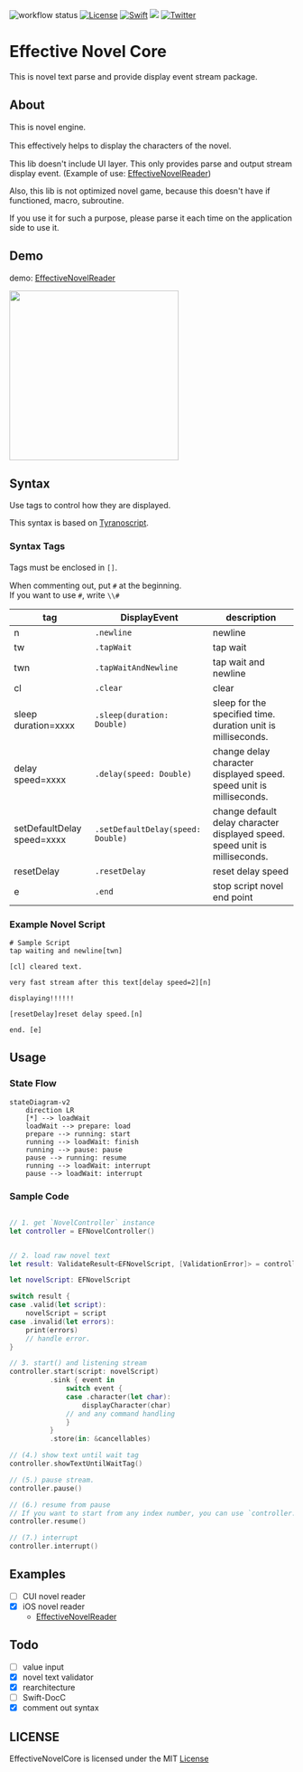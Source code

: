 ![workflow status](https://github.com/mui-z/effective-novel-core/actions/workflows/actions.yaml/badge.svg)
[![License](https://img.shields.io/github/license/mui-z/GithubRepoSearcher?labelColor=333333)](https://github.com/mui-z/effective-novel-core/blob/main/LICENSE)
[![Swift](https://img.shields.io/badge/Swift-FA7343)](https://github.com/apple/swift)
![](https://img.shields.io/github/contributors/mui-z/EffectiveNovelCore)
[![Twitter](https://img.shields.io/twitter/url/https/twitter.com/mui_z_.svg?style=social&label=Follow%20%40mui-z)](https://twitter.com/mui_z_)


# Effective Novel Core

This is novel text parse and provide display event stream package.

## About
This is novel engine.

This effectively helps to display the characters of the novel.　　

This lib doesn't include UI layer.
This only provides parse and output stream display event. (Example of use: [EffectiveNovelReader](https://github.com/mui-z/EffectiveNovelReader))

Also, this lib is not optimized novel game, because this doesn't have if functioned, macro, subroutine.

If you use it for such a purpose, please parse it each time on the application side to use it.


## Demo
demo: [EffectiveNovelReader](https://github.com/mui-z/EffectiveNovelReader)

<img src=https://user-images.githubusercontent.com/93278577/199856220-e8560b14-5e93-431d-8afc-3fe454690d46.gif width=300 />

## Syntax
Use tags to control how they are displayed.

This syntax is based on [Tyranoscript](https://tyrano.jp/).

### Syntax Tags
Tags must be enclosed in `[]`.　　　　

When commenting out, put `#` at the beginning.  
If you want to use `#`, write `\\#`

| tag                        | DisplayEvent                      | description                                                                 |
|----------------------------|-----------------------------------|-----------------------------------------------------------------------------|
| n                          | `.newline`                        | newline                                                                     |
| tw                         | `.tapWait`                        | tap wait                                                                    |
| twn                        | `.tapWaitAndNewline`              | tap wait and newline                                                        |
| cl                         | `.clear`                          | clear                                                                       |
| sleep duration=xxxx        | `.sleep(duration: Double)`        | sleep for the specified time. duration unit is milliseconds.                |
| delay speed=xxxx           | `.delay(speed: Double)`           | change delay character displayed speed. speed unit is milliseconds.         |
| setDefaultDelay speed=xxxx | `.setDefaultDelay(speed: Double)` | change default delay character displayed speed. speed unit is milliseconds. |
| resetDelay                 | `.resetDelay`                     | reset delay speed                                                           |
| e                          | `.end`                            | stop script novel end point                                                 |


### Example Novel Script

```sample.ens
# Sample Script
tap waiting and newline[twn]

[cl] cleared text.

very fast stream after this text[delay speed=2][n]

displaying!!!!!!

[resetDelay]reset delay speed.[n]

end. [e]
```

## Usage

### State Flow

```mermaid
stateDiagram-v2
    direction LR
    [*] --> loadWait
    loadWait --> prepare: load
    prepare --> running: start
    running --> loadWait: finish
    running --> pause: pause
    pause --> running: resume
    running --> loadWait: interrupt
    pause --> loadWait: interrupt
```

### Sample Code

```swift

// 1. get `NovelController` instance
let controller = EFNovelController()


// 2. load raw novel text
let result: ValidateResult<EFNovelScript, [ValidationError]> = controller.load(rawText: rawText)

let novelScript: EFNovelScript

switch result {
case .valid(let script):
    novelScript = script
case .invalid(let errors):
    print(errors)
    // handle error.
}

// 3. start() and listening stream
controller.start(script: novelScript)
          .sink { event in
              switch event {
              case .character(let char):
                  displayCharacter(char)
              // and any command handling
              }
          }
          .store(in: &cancellables)

// (4.) show text until wait tag
controller.showTextUntilWaitTag()

// (5.) pause stream.
controller.pause()

// (6.) resume from pause
// If you want to start from any index number, you can use `controller.resume(at: 100)`
controller.resume() 

// (7.) interrupt
controller.interrupt()


```

## Examples
- [ ] CUI novel reader
- [x] iOS novel reader
  - [EffectiveNovelReader](https://github.com/mui-z/EffectiveNovelReader)

## Todo
- [ ] value input
- [x] novel text validator
- [x] rearchitecture
- [ ] Swift-DocC
- [x] comment out syntax

## LICENSE
EffectiveNovelCore is licensed under the MIT [License](LICENSE)
